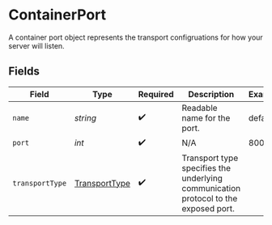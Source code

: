 # ContainerPort

A container port object represents the transport configruations for how your server will listen.


## Fields

| Field                                                                               | Type                                                                                | Required                                                                            | Description                                                                         | Example                                                                             |
| ----------------------------------------------------------------------------------- | ----------------------------------------------------------------------------------- | ----------------------------------------------------------------------------------- | ----------------------------------------------------------------------------------- | ----------------------------------------------------------------------------------- |
| `name`                                                                              | *string*                                                                            | :heavy_check_mark:                                                                  | Readable name for the port.                                                         | default                                                                             |
| `port`                                                                              | *int*                                                                               | :heavy_check_mark:                                                                  | N/A                                                                                 | 8000                                                                                |
| `transportType`                                                                     | [TransportType](../../Models/Shared/TransportType.md)                               | :heavy_check_mark:                                                                  | Transport type specifies the underlying communication protocol to the exposed port. |                                                                                     |